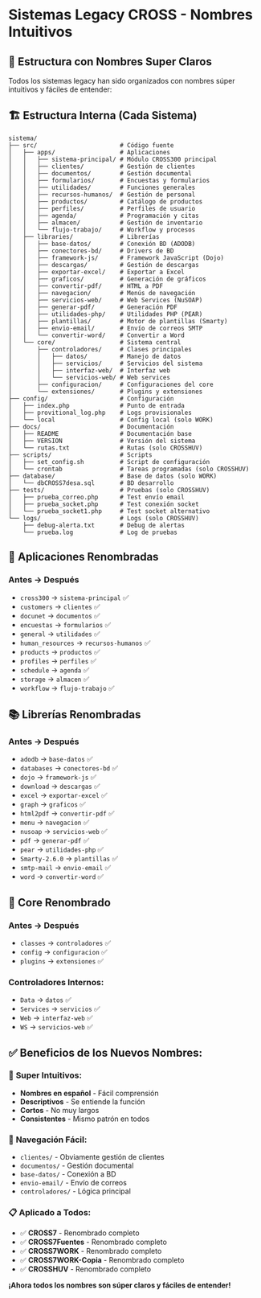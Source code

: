 # Sistemas Legacy CROSS - Nombres Intuitivos

## 📁 Estructura con Nombres Super Claros

Todos los sistemas legacy han sido organizados con nombres súper intuitivos y fáciles de entender:

## 🏗️ Estructura Interna (Cada Sistema)

```
sistema/
├── src/                       # Código fuente
│   ├── apps/                  # Aplicaciones
│   │   ├── sistema-principal/ # Módulo CROSS300 principal
│   │   ├── clientes/          # Gestión de clientes
│   │   ├── documentos/        # Gestión documental
│   │   ├── formularios/       # Encuestas y formularios
│   │   ├── utilidades/        # Funciones generales
│   │   ├── recursos-humanos/  # Gestión de personal
│   │   ├── productos/         # Catálogo de productos
│   │   ├── perfiles/          # Perfiles de usuario
│   │   ├── agenda/            # Programación y citas
│   │   ├── almacen/           # Gestión de inventario
│   │   └── flujo-trabajo/     # Workflow y procesos
│   ├── libraries/             # Librerías
│   │   ├── base-datos/        # Conexión BD (ADODB)
│   │   ├── conectores-bd/     # Drivers de BD
│   │   ├── framework-js/      # Framework JavaScript (Dojo)
│   │   ├── descargas/         # Gestión de descargas
│   │   ├── exportar-excel/    # Exportar a Excel
│   │   ├── graficos/          # Generación de gráficos
│   │   ├── convertir-pdf/     # HTML a PDF
│   │   ├── navegacion/        # Menús de navegación
│   │   ├── servicios-web/     # Web Services (NuSOAP)
│   │   ├── generar-pdf/       # Generación PDF
│   │   ├── utilidades-php/    # Utilidades PHP (PEAR)
│   │   ├── plantillas/        # Motor de plantillas (Smarty)
│   │   ├── envio-email/       # Envío de correos SMTP
│   │   └── convertir-word/    # Convertir a Word
│   └── core/                  # Sistema central
│       ├── controladores/     # Clases principales
│       │   ├── datos/         # Manejo de datos
│       │   ├── servicios/     # Servicios del sistema
│       │   ├── interfaz-web/  # Interfaz web
│       │   └── servicios-web/ # Web services
│       ├── configuracion/     # Configuraciones del core
│       └── extensiones/       # Plugins y extensiones
├── config/                    # Configuración
│   ├── index.php              # Punto de entrada
│   ├── provitional_log.php    # Logs provisionales
│   └── local                  # Config local (solo WORK)
├── docs/                      # Documentación
│   ├── README                 # Documentación base
│   ├── VERSION                # Versión del sistema
│   └── rutas.txt              # Rutas (solo CROSSHUV)
├── scripts/                   # Scripts
│   ├── set_config.sh          # Script de configuración
│   └── crontab                # Tareas programadas (solo CROSSHUV)
├── database/                  # Base de datos (solo WORK)
│   └── dbCROSS7desa.sql       # BD desarrollo
├── tests/                     # Pruebas (solo CROSSHUV)
│   ├── prueba_correo.php      # Test envío email
│   ├── prueba_socket.php      # Test conexión socket
│   └── prueba_socket1.php     # Test socket alternativo
└── logs/                      # Logs (solo CROSSHUV)
    ├── debug-alerta.txt       # Debug de alertas
    └── prueba.log             # Log de pruebas
```

## 🎯 Aplicaciones Renombradas

### **Antes → Después**
- `cross300` → `sistema-principal` ✅
- `customers` → `clientes` ✅
- `docunet` → `documentos` ✅
- `encuestas` → `formularios` ✅
- `general` → `utilidades` ✅
- `human_resources` → `recursos-humanos` ✅
- `products` → `productos` ✅
- `profiles` → `perfiles` ✅
- `schedule` → `agenda` ✅
- `storage` → `almacen` ✅
- `workflow` → `flujo-trabajo` ✅

## 📚 Librerías Renombradas

### **Antes → Después**
- `adodb` → `base-datos` ✅
- `databases` → `conectores-bd` ✅
- `dojo` → `framework-js` ✅
- `download` → `descargas` ✅
- `excel` → `exportar-excel` ✅
- `graph` → `graficos` ✅
- `html2pdf` → `convertir-pdf` ✅
- `menu` → `navegacion` ✅
- `nusoap` → `servicios-web` ✅
- `pdf` → `generar-pdf` ✅
- `pear` → `utilidades-php` ✅
- `Smarty-2.6.0` → `plantillas` ✅
- `smtp-mail` → `envio-email` ✅
- `word` → `convertir-word` ✅

## 🔧 Core Renombrado

### **Antes → Después**
- `classes` → `controladores` ✅
- `config` → `configuracion` ✅
- `plugins` → `extensiones` ✅

### **Controladores Internos:**
- `Data` → `datos` ✅
- `Services` → `servicios` ✅
- `Web` → `interfaz-web` ✅
- `WS` → `servicios-web` ✅

## ✅ **Beneficios de los Nuevos Nombres:**

### 🎯 **Super Intuitivos:**
- **Nombres en español** - Fácil comprensión
- **Descriptivos** - Se entiende la función
- **Cortos** - No muy largos
- **Consistentes** - Mismo patrón en todos

### 🚀 **Navegación Fácil:**
- `clientes/` - Obviamente gestión de clientes
- `documentos/` - Gestión documental
- `base-datos/` - Conexión a BD
- `envio-email/` - Envío de correos
- `controladores/` - Lógica principal

### 📋 **Aplicado a Todos:**
- ✅ **CROSS7** - Renombrado completo
- ✅ **CROSS7Fuentes** - Renombrado completo
- ✅ **CROSS7WORK** - Renombrado completo
- ✅ **CROSS7WORK-Copia** - Renombrado completo
- ✅ **CROSSHUV** - Renombrado completo

**¡Ahora todos los nombres son súper claros y fáciles de entender!**